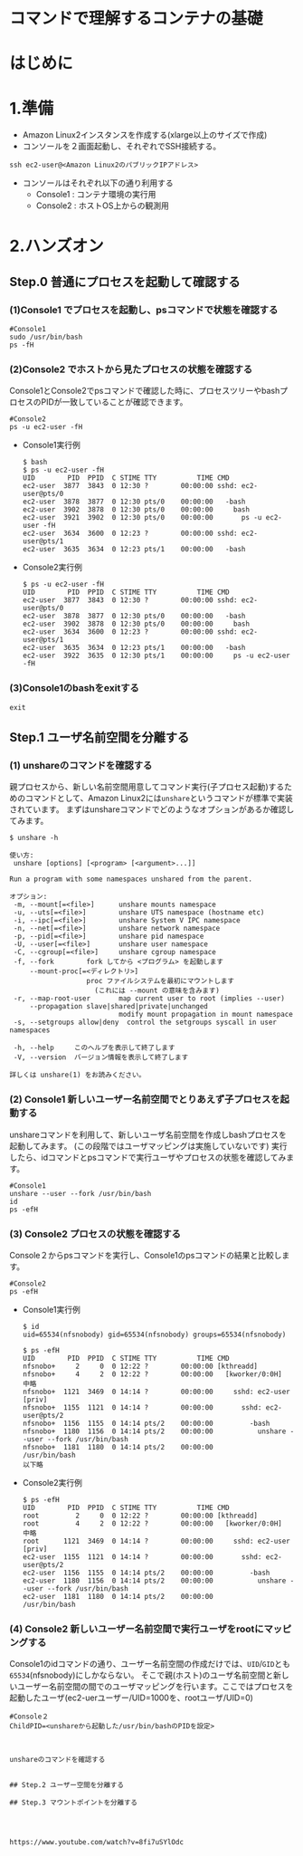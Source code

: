 # コマンドで理解するコンテナの基礎

# はじめに

# 1.準備
- Amazon Linux2インスタンスを作成する(xlarge以上のサイズで作成)
- コンソールを２画面起動し、それぞれでSSH接続する。
```shell
ssh ec2-user@<Amazon Linux2のパブリックIPアドレス>
```
- コンソールはそれぞれ以下の通り利用する
  - Console1 : コンテナ環境の実行用
  - Console2 : ホストOS上からの観測用

# 2.ハンズオン
## Step.0 普通にプロセスを起動して確認する
### (1)Console1 でプロセスを起動し、psコマンドで状態を確認する
```shell
#Console1
sudo /usr/bin/bash
ps -fH
```
### (2)Console2 でホストから見たプロセスの状態を確認する
Console1とConsole2でpsコマンドで確認した時に、プロセスツリーやbashプロセスのPIDが一致していることが確認できます。
```shell
#Console2
ps -u ec2-user -fH
```

- Console1実行例
  ```shell
  $ bash
  $ ps -u ec2-user -fH
  UID        PID  PPID  C STIME TTY          TIME CMD
  ec2-user  3877  3843  0 12:30 ?        00:00:00 sshd: ec2-user@pts/0
  ec2-user  3878  3877  0 12:30 pts/0    00:00:00   -bash
  ec2-user  3902  3878  0 12:30 pts/0    00:00:00     bash
  ec2-user  3921  3902  0 12:30 pts/0    00:00:00       ps -u ec2-user -fH
  ec2-user  3634  3600  0 12:23 ?        00:00:00 sshd: ec2-user@pts/1
  ec2-user  3635  3634  0 12:23 pts/1    00:00:00   -bash
  ```
- Console2実行例
  ```shell
  $ ps -u ec2-user -fH
  UID        PID  PPID  C STIME TTY          TIME CMD
  ec2-user  3877  3843  0 12:30 ?        00:00:00 sshd: ec2-user@pts/0
  ec2-user  3878  3877  0 12:30 pts/0    00:00:00   -bash
  ec2-user  3902  3878  0 12:30 pts/0    00:00:00     bash
  ec2-user  3634  3600  0 12:23 ?        00:00:00 sshd: ec2-user@pts/1
  ec2-user  3635  3634  0 12:23 pts/1    00:00:00   -bash
  ec2-user  3922  3635  0 12:30 pts/1    00:00:00     ps -u ec2-user -fH
  ```
### (3)Console1のbashをexitする
```shell
exit
```
## Step.1 ユーザ名前空間を分離する
### (1) unshareのコマンドを確認する
親プロセスから、新しい名前空間用意してコマンド実行(子プロセス起動)するためのコマンドとして、Amazon Linux2には`unshare`というコマンドが標準で実装されています。
まずはunshareコマンドでどのようなオプションがあるか確認してみます。
```shell
$ unshare -h

使い方:
 unshare [options] [<program> [<argument>...]]

Run a program with some namespaces unshared from the parent.

オプション:
 -m, --mount[=<file>]      unshare mounts namespace
 -u, --uts[=<file>]        unshare UTS namespace (hostname etc)
 -i, --ipc[=<file>]        unshare System V IPC namespace
 -n, --net[=<file>]        unshare network namespace
 -p, --pid[=<file>]        unshare pid namespace
 -U, --user[=<file>]       unshare user namespace
 -C, --cgroup[=<file>]     unshare cgroup namespace
 -f, --fork        fork してから <プログラム> を起動します
     --mount-proc[=<ディレクトリ>]
                   proc ファイルシステムを最初にマウントします
                     (これには --mount の意味を含みます)
 -r, --map-root-user       map current user to root (implies --user)
     --propagation slave|shared|private|unchanged
                           modify mount propagation in mount namespace
 -s, --setgroups allow|deny  control the setgroups syscall in user namespaces

 -h, --help     このヘルプを表示して終了します
 -V, --version  バージョン情報を表示して終了します

詳しくは unshare(1) をお読みください。
```
### (2) Console1 新しいユーザー名前空間でとりあえず子プロセスを起動する
unshareコマンドを利用して、新しいユーザ名前空間を作成しbashプロセスを起動してみます。
(この段階ではユーザマッピングは実施していないです)
実行したら、idコマンドとpsコマンドで実行ユーザやプロセスの状態を確認してみます。
```shell
#Console1
unshare --user --fork /usr/bin/bash
id
ps -efH
```
### (3) Console2 プロセスの状態を確認する
Console２からpsコマンドを実行し、Console1のpsコマンドの結果と比較します。
```shell
#Console2
ps -efH
```
- Console1実行例
  ```shell
  $ id
  uid=65534(nfsnobody) gid=65534(nfsnobody) groups=65534(nfsnobody)

  $ ps -efH
  UID        PID  PPID  C STIME TTY          TIME CMD
  nfsnobo+     2     0  0 12:22 ?        00:00:00 [kthreadd]
  nfsnobo+     4     2  0 12:22 ?        00:00:00   [kworker/0:0H]
  中略
  nfsnobo+  1121  3469  0 14:14 ?        00:00:00     sshd: ec2-user [priv]
  nfsnobo+  1155  1121  0 14:14 ?        00:00:00       sshd: ec2-user@pts/2
  nfsnobo+  1156  1155  0 14:14 pts/2    00:00:00         -bash
  nfsnobo+  1180  1156  0 14:14 pts/2    00:00:00           unshare --user --fork /usr/bin/bash
  nfsnobo+  1181  1180  0 14:14 pts/2    00:00:00             /usr/bin/bash
  以下略
  ```
- Console2実行例
  ```shell
  $ ps -efH
  UID        PID  PPID  C STIME TTY          TIME CMD
  root         2     0  0 12:22 ?        00:00:00 [kthreadd]
  root         4     2  0 12:22 ?        00:00:00   [kworker/0:0H]
  中略
  root      1121  3469  0 14:14 ?        00:00:00     sshd: ec2-user [priv]
  ec2-user  1155  1121  0 14:14 ?        00:00:00       sshd: ec2-user@pts/2
  ec2-user  1156  1155  0 14:14 pts/2    00:00:00         -bash
  ec2-user  1180  1156  0 14:14 pts/2    00:00:00           unshare --user --fork /usr/bin/bash
  ec2-user  1181  1180  0 14:14 pts/2    00:00:00             /usr/bin/bash
  ```
### (4) Console2 新しいユーザー名前空間で実行ユーザをrootにマッピングする
Console1のidコマンドの通り、ユーザー名前空間の作成だけでは、`UID`/`GID`とも`65534`(nfsnobody)にしかならない。
そこで親(ホスト)のユーザ名前空間と新しいユーザー名前空間の間でのユーザマッピングを行います。ここではプロセスを起動したユーザ(ec2-uerユーザー/UID=1000を、rootユーザ/UID=0)
```shell
#Console２
ChildPID=<unshareから起動した/usr/bin/bashのPIDを設定>



unshareのコマンドを確認する


## Step.2 ユーザー空間を分離する

## Step.3 マウントポイントを分離する




https://www.youtube.com/watch?v=8fi7uSYlOdc
